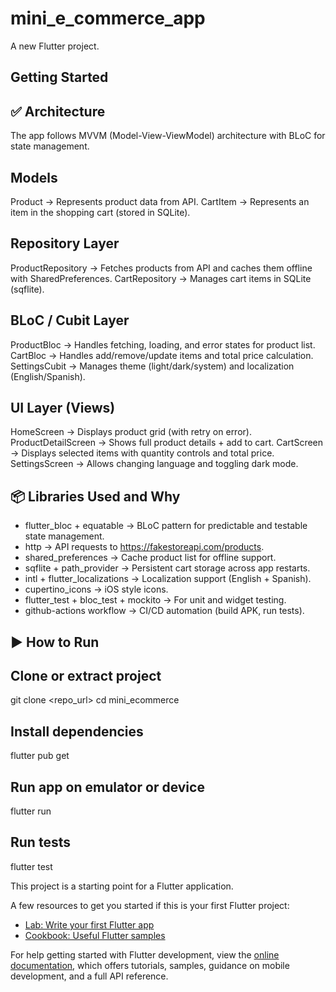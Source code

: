 # mini_e_commerce_app

A new Flutter project.

## Getting Started

## ✅ Architecture

The app follows MVVM (Model-View-ViewModel) architecture with BLoC for state management.

## Models

Product → Represents product data from API.
CartItem → Represents an item in the shopping cart (stored in SQLite).

## Repository Layer

ProductRepository → Fetches products from API and caches them offline with SharedPreferences.
CartRepository → Manages cart items in SQLite (sqflite).

## BLoC / Cubit Layer

ProductBloc → Handles fetching, loading, and error states for product list.
CartBloc → Handles add/remove/update items and total price calculation.
SettingsCubit → Manages theme (light/dark/system) and localization (English/Spanish).

## UI Layer (Views)

HomeScreen → Displays product grid (with retry on error).
ProductDetailScreen → Shows full product details + add to cart.
CartScreen → Displays selected items with quantity controls and total price.
SettingsScreen → Allows changing language and toggling dark mode.

## 📦 Libraries Used and Why

- flutter_bloc + equatable → BLoC pattern for predictable and testable state management.
- http → API requests to https://fakestoreapi.com/products.
- shared_preferences → Cache product list for offline support.
- sqflite + path_provider → Persistent cart storage across app restarts.
- intl + flutter_localizations → Localization support (English + Spanish).
- cupertino_icons → iOS style icons.
- flutter_test + bloc_test + mockito → For unit and widget testing.
- github-actions workflow → CI/CD automation (build APK, run tests).

## ▶️ How to Run
## Clone or extract project

git clone <repo_url>
cd mini_ecommerce

## Install dependencies

flutter pub get

## Run app on emulator or device

flutter run

## Run tests

flutter test

This project is a starting point for a Flutter application.

A few resources to get you started if this is your first Flutter project:

- [Lab: Write your first Flutter app](https://docs.flutter.dev/get-started/codelab)
- [Cookbook: Useful Flutter samples](https://docs.flutter.dev/cookbook)

For help getting started with Flutter development, view the
[online documentation](https://docs.flutter.dev/), which offers tutorials,
samples, guidance on mobile development, and a full API reference.
